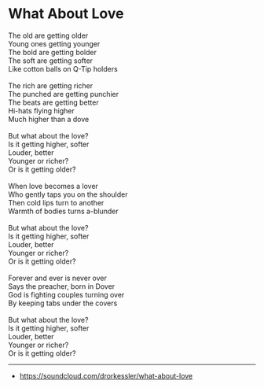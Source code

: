 # What About Love

The old are getting older\
Young ones getting younger\
The bold are getting bolder\
The soft are getting softer\
Like cotton balls on Q-Tip holders\
\
The rich are getting richer\
The punched are getting punchier\
The beats are getting better\
Hi-hats flying higher\
Much higher than a dove\
\
But what about the love?\
Is it getting higher, softer\
Louder, better\
Younger or richer?\
Or is it getting older?\
\
When love becomes a lover\
Who gently taps you on the shoulder\
Then cold lips turn to another\
Warmth of bodies turns a-blunder\
\
But what about the love?\
Is it getting higher, softer\
Louder, better\
Younger or richer?\
Or is it getting older?\
\
Forever and ever is never over\
Says the preacher, born in Dover\
God is fighting couples turning over\
By keeping tabs under the covers\
\
But what about the love?\
Is it getting higher, softer\
Louder, better\
Younger or richer?\
Or is it getting older?

---
- https://soundcloud.com/drorkessler/what-about-love
